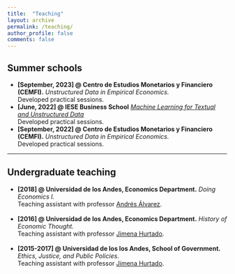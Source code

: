 ```yaml
---
title:  "Teaching"
layout: archive
permalink: /teaching/
author_profile: false
comments: false
---
```



## Summer schools
- **[September, 2023] @ Centro de Estudios Monetarios y Financiero (CEMFI).** *Unstructured Data in Empirical Economics.* <br> Developed practical sessions.
- **[June, 2022] @ IESE Business School** *[Machine Learning for Textual and Unstructured Data](https://www.iese.edu/faculty-research/machine-learning-data-seminar/)* <br> Developed practical sessions.
- **[September, 2022] @ Centro de Estudios Monetarios y Financiero (CEMFI).** *Unstructured Data in Empirical Economics.* <br> Developed practical sessions.

--------

## Undergraduate teaching
- **[2018] @ Universidad de los Andes, Economics Department.** *Doing Economics I.* <br> Teaching assistant with professor [Andrés Álvarez](https://economia.uniandes.edu.co/alvarez). <br><br>
- **[2016] @ Universidad de los Andes, Economics Department.** *History of Economic Thought.* <br> Teaching assistant with professor [Jimena Hurtado](https://economia.uniandes.edu.co/hurtado). <br><br>
- **[2015-2017] @ Universidad de los los Andes, School of Government.** *Ethics, Justice, and Public Policies*. <br> Teaching assistant with professor [Jimena Hurtado](https://economia.uniandes.edu.co/hurtado).
